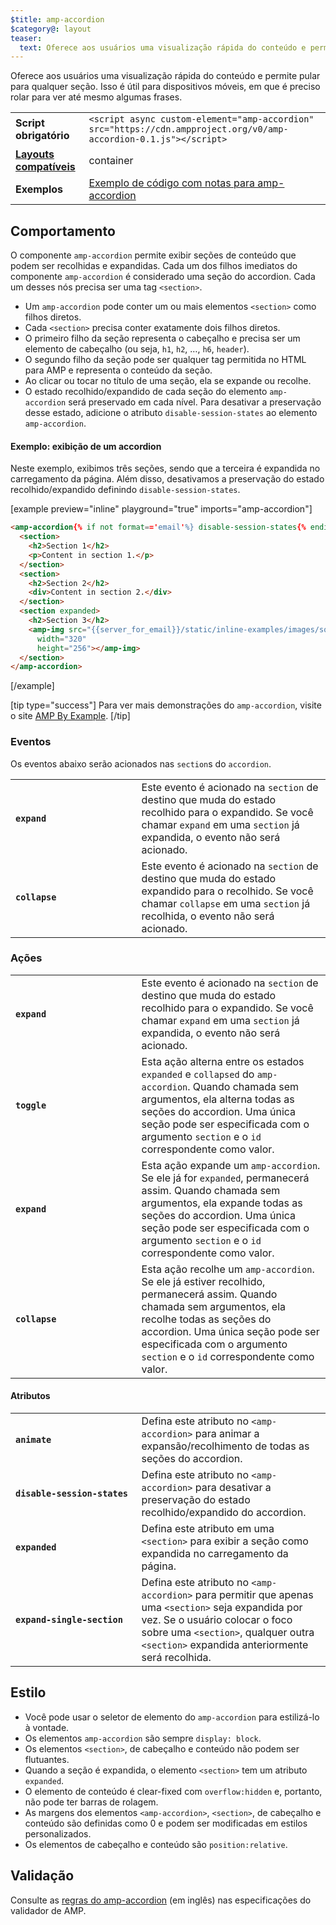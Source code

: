```yaml
---
$title: amp-accordion
$category@: layout
teaser:
  text: Oferece aos usuários uma visualização rápida do conteúdo e permite pular para a seção desejada.
---
```



<!--
Copyright 2016 The AMP HTML Authors. All Rights Reserved.

Licensed under the Apache License, Version 2.0 (the "License");
you may not use this file except in compliance with the License.
You may obtain a copy of the License at

      http://www.apache.org/licenses/LICENSE-2.0

Unless required by applicable law or agreed to in writing, software
distributed under the License is distributed on an "AS-IS" BASIS,
WITHOUT WARRANTIES OR CONDITIONS OF ANY KIND, either express or implied.
See the License for the specific language governing permissions and
limitations under the License.
-->



Oferece aos usuários uma visualização rápida do conteúdo e permite pular para qualquer seção. Isso é útil para dispositivos móveis, em que é preciso rolar para ver até mesmo algumas frases.

<table>
  <tr>
    <td class="col-fourty"><strong>Script obrigatório</strong></td>
    <td><code>&lt;script async custom-element="amp-accordion" src="https://cdn.ampproject.org/v0/amp-accordion-0.1.js"&gt;&lt;/script&gt;</code></td>
  </tr>
  <tr>
    <td class="col-fourty"><strong><a href="../../../documentation/guides-and-tutorials/develop/style_and_layout/control_layout.md">Layouts compatíveis</a></strong></td>
    <td>container</td>
  </tr>
  <tr>
    <td class="col-fourty"><strong>Exemplos</strong></td>
    <td><a href="https://ampbyexample.com/components/amp-accordion/">Exemplo de código com notas para amp-accordion</a></td>
  </tr>
</table>


## Comportamento <a name="behavior"></a>

O componente `amp-accordion` permite exibir seções de conteúdo que podem ser recolhidas e expandidas. Cada um dos filhos imediatos do componente `amp-accordion` é considerado uma seção do accordion. Cada um desses nós precisa ser uma tag `<section>`.

* Um `amp-accordion` pode conter um ou mais elementos `<section>` como filhos diretos.
* Cada `<section>` precisa conter exatamente dois filhos diretos.
* O primeiro filho da seção representa o cabeçalho e precisa ser um elemento de cabeçalho (ou seja, `h1`, `h2`, …, `h6`, `header`).
* O segundo filho da seção pode ser qualquer tag permitida no HTML para AMP e representa o conteúdo da seção.
* Ao clicar ou tocar no título de uma seção, ela se expande ou recolhe.
* O estado recolhido/expandido de cada seção do elemento `amp-accordion` será preservado em cada nível. Para desativar a preservação desse estado, adicione o atributo `disable-session-states` ao elemento `amp-accordion`.

#### Exemplo: exibição de um accordion <a name="example-displaying-an-accordion"></a>

Neste exemplo, exibimos três seções, sendo que a terceira é expandida no carregamento da página.  Além disso, desativamos a preservação do estado recolhido/expandido definindo `disable-session-states`.

[example preview="inline" playground="true" imports="amp-accordion"]
```html
<amp-accordion{% if not format=='email'%} disable-session-states{% endif %}>
  <section>
    <h2>Section 1</h2>
    <p>Content in section 1.</p>
  </section>
  <section>
    <h2>Section 2</h2>
    <div>Content in section 2.</div>
  </section>
  <section expanded>
    <h2>Section 3</h2>
    <amp-img src="{{server_for_email}}/static/inline-examples/images/squirrel.jpg"
      width="320"
      height="256"></amp-img>
  </section>
</amp-accordion>
```
[/example]

[tip type="success"]
Para ver mais demonstrações do `amp-accordion`, visite o site [AMP By Example](https://ampbyexample.com/components/amp-accordion/).
[/tip]


### Eventos <a name="events"></a>

Os eventos abaixo serão acionados nas `section`s do `accordion`.

<table>
  <tr>
    <td width="40%"><strong><code>expand</code></strong></td>
    <td>Este evento é acionado na <code>section</code> de destino que muda do estado recolhido para o expandido. Se você chamar <code>expand</code> em uma <code>section</code> já expandida, o evento não será acionado.</td>
  </tr>
  <tr>
    <td width="40%"><strong><code>collapse</code></strong></td>
    <td>Este evento é acionado na <code>section</code> de destino que muda do estado expandido para o recolhido. Se você chamar <code>collapse</code> em uma <code>section</code> já recolhida, o evento não será acionado.</td>
  </tr>
</table>

### Ações <a name="actions"></a>

<table>
  <tr>
    <td width="40%"><strong><code>expand</code></strong></td>
    <td>Este evento é acionado na <code>section</code> de destino que muda do estado recolhido para o expandido. Se você chamar <code>expand</code> em uma <code>section</code> já expandida, o evento não será acionado.</td>
  </tr>
  <tr>
    <td width="40%"><strong><code>toggle</code></strong></td>
    <td>Esta ação alterna entre os estados <code>expanded</code> e <code>collapsed</code> do <code>amp-accordion</code>. Quando chamada sem argumentos, ela alterna todas as seções do accordion. Uma única seção pode ser especificada com o argumento <code>section</code> e o <code>id</code> correspondente como valor.</td>
  </tr>
  <tr>
    <td width="40%"><strong><code>expand</code></strong></td>
    <td>Esta ação expande um <code>amp-accordion</code>. Se ele já for <code>expanded</code>, permanecerá assim. Quando chamada sem argumentos, ela expande todas as seções do accordion. Uma única seção pode ser especificada com o argumento <code>section</code> e o <code>id</code> correspondente como valor.</td>
  </tr>
  <tr>
    <td width="40%"><strong><code>collapse</code></strong></td>
    <td>Esta ação recolhe um <code>amp-accordion</code>. Se ele já estiver recolhido, permanecerá assim. Quando chamada sem argumentos, ela recolhe todas as seções do accordion. Uma única seção pode ser especificada com o argumento <code>section</code> e o <code>id</code> correspondente como valor.</td>
  </tr>
</table>

#### Atributos <a name="attributes"></a>

<table>
  <tr>
    <td width="40%"><strong><code>animate</code></strong></td>
    <td>Defina este atributo no <code>&lt;amp-accordion&gt;</code> para animar a expansão/recolhimento de todas as seções do accordion.</td>
  </tr>
  <tr>
    <td width="40%"><strong><code>disable-session-states</code></strong></td>
    <td>Defina este atributo no <code>&lt;amp-accordion&gt;</code> para desativar a preservação do estado recolhido/expandido do accordion.</td>
  </tr>
  <tr>
    <td width="40%"><strong><code>expanded</code></strong></td>
    <td>Defina este atributo em uma <code>&lt;section&gt;</code> para exibir a seção como expandida no carregamento da página.</td>
  </tr>
  <tr>
    <td width="40%"><strong><code>expand-single-section</code></strong></td>
    <td>Defina este atributo no <code>&lt;amp-accordion&gt;</code> para permitir que apenas uma <code>&lt;section&gt;</code> seja expandida por vez. Se o usuário colocar o foco sobre uma <code>&lt;section&gt;</code>, qualquer outra <code>&lt;section&gt;</code> expandida anteriormente será recolhida.</td>
  </tr>
</table>

## Estilo <a name="styling"></a>

* Você pode usar o seletor de elemento do `amp-accordion` para estilizá-lo à vontade.
* Os elementos `amp-accordion` são sempre `display: block`.
* Os elementos `<section>`, de cabeçalho e conteúdo não podem ser flutuantes.
* Quando a seção é expandida, o elemento `<section>` tem um atributo `expanded`.
* O elemento de conteúdo é clear-fixed com `overflow:hidden` e, portanto, não pode ter barras de rolagem.
* As margens dos elementos `<amp-accordion>`, `<section>`, de cabeçalho e conteúdo são definidas como 0 e podem ser modificadas em estilos personalizados.
* Os elementos de cabeçalho e conteúdo são `position:relative`.

## Validação <a name="validation"></a>

Consulte as [regras do amp-accordion](https://github.com/ampproject/amphtml/blob/main/extensions/amp-accordion/validator-amp-accordion.protoascii) (em inglês) nas especificações do validador de AMP.
